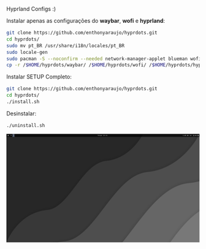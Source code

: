 Hyprland Configs :)

Instalar apenas as configurações do **waybar**, **wofi** e **hyprland**:
```bash
git clone https://github.com/enthonyaraujo/hyprdots.git
cd hyprdots/
sudo mv pt_BR /usr/share/i18n/locales/pt_BR 
sudo locale-gen
sudo pacman -S --noconfirm --needed network-manager-applet blueman wofi waybar hyprpaper hyprlock hypridle udiskie ttf-firacode-nerd nautilus btop adw-gtk-theme polkit
cp -r /$HOME/hyprdots/waybar/ /$HOME/hyprdots/wofi/ /$HOME/hyprdots/hypr/ /$HOME/hyprdots/kitty/ /$HOME/.config/
```

Instalar SETUP Completo:
```bash
git clone https://github.com/enthonyaraujo/hyprdots.git
cd hyprdots/
./install.sh
```

Desinstalar: 
```bash
./uninstall.sh
``` 

<p align="center">
<img src="preview.png">
</p>

